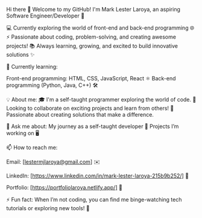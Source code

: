 Hi there 👋
Welcome to my GitHub! I'm Mark Lester Laroya, an aspiring Software Engineer/Developer 🚀

💻 Currently exploring the world of front-end and back-end programming 🌐 
⚡ Passionate about coding, problem-solving, and creating awesome projects!
📚 Always learning, growing, and excited to build innovative solutions ✨

🌱 Currently learning:

Front-end programming: HTML, CSS, JavaScript, React ⚛️
Back-end programming (Python, Java, C++) 🛠️

💡 About me:
🎓 I'm a self-taught programmer exploring the world of code.
🤝 Looking to collaborate on exciting projects and learn from others!
🌟 Passionate about creating solutions that make a difference.

💬 Ask me about:
My journey as a self-taught developer 📖
Projects I’m working on 🖥️


📫 How to reach me:

Email: [lestermjlaroya@gmail.com] ✉️

LinkedIn: [https://www.linkedin.com/in/mark-lester-laroya-215b9b252/] 🔗

Portfolio: [https://portfoliolaroya.netlify.app/] 🔗

⚡ Fun fact: When I’m not coding, you can find me binge-watching tech tutorials or exploring new tools! 🎥
